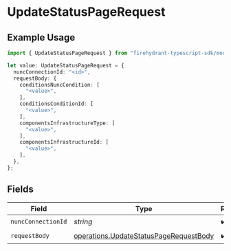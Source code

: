 # UpdateStatusPageRequest

## Example Usage

```typescript
import { UpdateStatusPageRequest } from "firehydrant-typescript-sdk/models/operations";

let value: UpdateStatusPageRequest = {
  nuncConnectionId: "<id>",
  requestBody: {
    conditionsNuncCondition: [
      "<value>",
    ],
    conditionsConditionId: [
      "<value>",
    ],
    componentsInfrastructureType: [
      "<value>",
    ],
    componentsInfrastructureId: [
      "<value>",
    ],
  },
};
```

## Fields

| Field                                                                                            | Type                                                                                             | Required                                                                                         | Description                                                                                      |
| ------------------------------------------------------------------------------------------------ | ------------------------------------------------------------------------------------------------ | ------------------------------------------------------------------------------------------------ | ------------------------------------------------------------------------------------------------ |
| `nuncConnectionId`                                                                               | *string*                                                                                         | :heavy_check_mark:                                                                               | N/A                                                                                              |
| `requestBody`                                                                                    | [operations.UpdateStatusPageRequestBody](../../models/operations/updatestatuspagerequestbody.md) | :heavy_check_mark:                                                                               | N/A                                                                                              |
